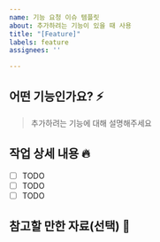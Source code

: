 ```yaml
---
name: 기능 요청 이슈 템플릿
about: 추가하려는 기능이 있을 때 사용
title: "[Feature]"
labels: feature
assignees: ''

---
```


## 어떤 기능인가요? ⚡
> 추가하려는 기능에 대해 설명해주세요

## 작업 상세 내용 🔥
- [ ] TODO
- [ ] TODO
- [ ] TODO

## 참고할 만한 자료(선택) 📄
